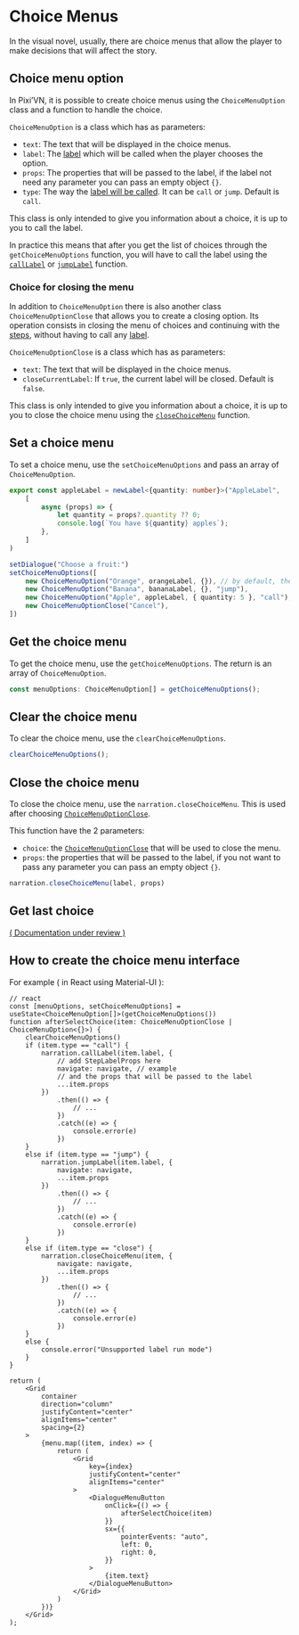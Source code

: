 # Choice Menus

In the visual novel, usually, there are choice menus that allow the player to make decisions that will affect the story.

## Choice menu option

In Pixi’VN, it is possible to create choice menus using the `ChoiceMenuOption` class and a function to handle the choice.

`ChoiceMenuOption` is a class which has as parameters:

* `text`: The text that will be displayed in the choice menus.
* `label`: The [label](/start/labels#label) which will be called when the player chooses the option.
* `props`: The properties that will be passed to the label, if the label not need any parameter you can pass an empty object `{}`.
* `type`: The way the [label will be called](/start/labels#run-a-label). It can be `call` or `jump`. Default is `call`.

<!-- TODO redocumentar the props -->

This class is only intended to give you information about a choice, it is up to you to call the label.

In practice this means that after you get the list of choices through the `getChoiceMenuOptions` function, you will have to call the label using the [`callLabel`](/start/labels.md#call-a-label) or [`jumpLabel`](/start/labels.md#jump-to-a-label) function.

### Choice for closing the menu

In addition to `ChoiceMenuOption` there is also another class `ChoiceMenuOptionClose` that allows you to create a closing option. Its operation consists in closing the menu of choices and continuing with the [steps](/start/labels.md), without having to call any [label](/start/labels.md#label).

`ChoiceMenuOptionClose` is a class which has as parameters:

* `text`: The text that will be displayed in the choice menus.
* `closeCurrentLabel`: If `true`, the current label will be closed. Default is `false`.

This class is only intended to give you information about a choice, it is up to you to close the choice menu using the [`closeChoiceMenu`](#close-the-choice-menu) function.

## Set a choice menu

To set a choice menu, use the `setChoiceMenuOptions` and pass an array of `ChoiceMenuOption`.

```typescript
export const appleLabel = newLabel<{quantity: number}>("AppleLabel",
    [
        async (props) => {
            let quantity = props?.quantity ?? 0;
            console.log(`You have ${quantity} apples`);
        },
    ]
)
```

```typescript
setDialogue("Choose a fruit:")
setChoiceMenuOptions([
    new ChoiceMenuOption("Orange", orangeLabel, {}), // by default, the label will be called by call
    new ChoiceMenuOption("Banana", bananaLabel, {}, "jump"),
    new ChoiceMenuOption("Apple", appleLabel, { quantity: 5 }, "call"),
    new ChoiceMenuOptionClose("Cancel"),
])
```

## Get the choice menu

To get the choice menu, use the `getChoiceMenuOptions`. The return is an array of `ChoiceMenuOption`.

```typescript
const menuOptions: ChoiceMenuOption[] = getChoiceMenuOptions();
```

## Clear the choice menu

To clear the choice menu, use the `clearChoiceMenuOptions`.

```typescript
clearChoiceMenuOptions();
```

## Close the choice menu

To close the choice menu, use the `narration.closeChoiceMenu`. This is used after choosing [`ChoiceMenuOptionClose`](#choice-for-closing-the-menu).

This function have the 2 parameters:

* `choice`: the [`ChoiceMenuOptionClose`](#choice-for-closing-the-menu) that will be used to close the menu.
* `props`: the properties that will be passed to the label, if you not want to pass any parameter you can pass an empty object `{}`.

```typescript
narration.closeChoiceMenu(label, props)
```

## Get last choice

[( Documentation under review )](https://github.com/DRincs-Productions/pixi-vn/issues/88)

## How to create the choice menu interface

For example ( in React using Material-UI ):

```tsx
// react
const [menuOptions, setChoiceMenuOptions] = useState<ChoiceMenuOption[]>(getChoiceMenuOptions())
function afterSelectChoice(item: ChoiceMenuOptionClose | ChoiceMenuOption<{}>) {
    clearChoiceMenuOptions()
    if (item.type == "call") {
        narration.callLabel(item.label, {
            // add StepLabelProps here
            navigate: navigate, // example
            // and the props that will be passed to the label
            ...item.props
        })
            .then(() => {
                // ...
            })
            .catch((e) => {
                console.error(e)
            })
    }
    else if (item.type == "jump") {
        narration.jumpLabel(item.label, {
            navigate: navigate,
            ...item.props
        })
            .then(() => {
                // ...
            })
            .catch((e) => {
                console.error(e)
            })
    }
    else if (item.type == "close") {
        narration.closeChoiceMenu(item, {
            navigate: navigate,
            ...item.props
        })
            .then(() => {
                // ...
            })
            .catch((e) => {
                console.error(e)
            })
    }
    else {
        console.error("Unsupported label run mode")
    }
}

return (
    <Grid
        container
        direction="column"
        justifyContent="center"
        alignItems="center"
        spacing={2}
    >
        {menu.map((item, index) => {
            return (
                <Grid
                    key={index}
                    justifyContent="center"
                    alignItems="center"
                >
                    <DialogueMenuButton
                        onClick={() => {
                            afterSelectChoice(item)
                        }}
                        sx={{
                            pointerEvents: "auto",
                            left: 0,
                            right: 0,
                        }}
                    >
                        {item.text}
                    </DialogueMenuButton>
                </Grid>
            )
        })}
    </Grid>
);
```
